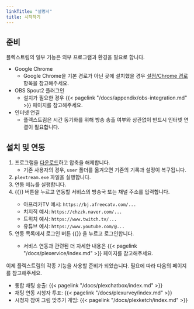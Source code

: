 ```yaml
---
linkTitle: "설명서"
title: 시작하기
---
```


## 준비

플렉스트림의 일부 기능은 외부 프로그램과 환경을 필요로 합니다.

* Google Chrome
    - Google Chrome을 기본 경로가 아닌 곳에 설치했을 경우 [설정/Chrome 경로](/docs/settings#chrome-path) 항목을 참고해주세요.
* OBS Spout2 플러그인
    - 설치가 필요한 경우 {{< pagelink "/docs/appendix/obs-integration.md" >}} 페이지를 참고해주세요.
* 인터넷 연결
    - 플렉스트림은 시간 동기화를 위해 방송 송출 여부와 상관없이 반드시 인터넷 연결이 필요합니다.

## 설치 및 연동

1. 프로그램을 [다운로드]({{<app/link>}})하고 압축을 해제합니다.
    * 기존 사용자의 경우, `user` 폴더를 옮겨오면 기존의 기록과 설정이 복구됩니다.
1. `plextream.exe` 파일을 실행합니다.
1. 연동 메뉴를 실행합니다.
1. {{<mdi add>}} 버튼을 누르고 연동할 서비스의 방송국 또는 채널 주소를 입력합니다.
    - 아프리카TV 예시: `https://bj.afreecatv.com/...`
    - 치지직 예시: `https://chzzk.naver.com/...`
    - 트위치 예시: `https://www.twitch.tv/...`
    - 유튜브 예시: `https://www.youtube.com/@...`
1. 연동 목록에서 로그인 버튼 {{<mdi login>}} 을 누르고 로그인합니다.
    - 서비스 연동과 관련된 더 자세한 내용은 {{< pagelink "/docs/plexervice/index.md" >}} 페이지를 참고해주세요.

이제 플렉스트림의 각종 기능을 사용할 준비가 되었습니다.
필요에 따라 다음의 페이지를 참고해주세요.

* 통합 채팅 송출: {{< pagelink "/docs/plexchatbox/index.md" >}}
* 채팅 연동 시청자 투표: {{< pagelink "/docs/plexurvey/index.md" >}}
* 시청자 참여 그림 맞추기 게임: {{< pagelink "/docs/plexketch/index.md" >}}
